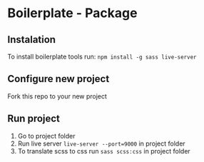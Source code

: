 # Boilerplate - Package

## Instalation
To install boilerplate tools run: `npm install -g sass live-server`

## Configure new project
Fork this repo to your new project

## Run project
1. Go to project folder
2. Run live server `live-server --port=9000` in project folder
3. To translate scss to css run `sass scss:css` in project folder